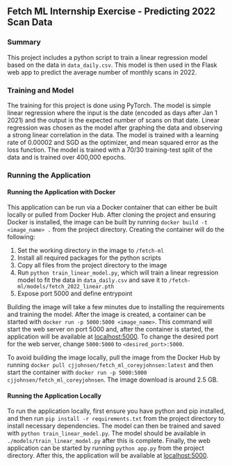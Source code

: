 ## Fetch ML Internship Exercise - Predicting 2022 Scan Data

### Summary

This project includes a python script to train a linear regression model based on the data in `data_daily.csv`. This model is then used in the Flask
web app to predict the average number of monthly scans in 2022.

### Training and Model

The training for this project is done using PyTorch. The model is simple linear regression where the input is the date (encoded as days after Jan 1 2021) and the output is the expected number of scans on that date. Linear regression was chosen as the model after graphing the data and observing a strong linear correlation in the data. The model is trained with a learning rate of 0.00002 and SGD as the optimizer, and mean squared error as the loss function. The model is trained with a 70/30 training-test split of the data and is trained over 400,000 epochs.

### Running the Application

#### Running the Application with Docker

This application can be run via a Docker container that can either be built locally or pulled from Docker Hub. After cloning the project and ensuring Docker is installed, the image can be built by running `docker build -t <image_name> .` from the project directory.
Creating the container will do the following:

1. Set the working directory in the image to `/fetch-ml`
2. Install all required packages for the python scripts
3. Copy all files from the project directory to the image
4. Run `python train_linear_model.py`, which will train a linear regression model to fit the data in `data_daily.csv` and save it to `/fetch-ml/models/fetch_2022_linear.pth`
5. Expose port 5000 and define entrypoint

Building the image will take a few minutes due to installing the requirements and training the model. After the image is created, a container can be started with `docker run -p 5000:5000 <image_name>`. This command will start the web server on port 5000 and, after the container is started, the application will be available at [localhost:5000](localhost:5000). To change the desired port for the web server, change `5000:5000` to `<desired_port>:5000`.

To avoid building the image locally, pull the image from the Docker Hub by running `docker pull cjjohnsen/fetch_ml_coreyjohnsen:latest` and then start the container with `docker run -p 5000:5000 cjjohnsen/fetch_ml_coreyjohnsen`. The image download is around 2.5 GB.

#### Running the Application Locally

To run the application locally, first ensure you have python and pip installed, and then run `pip install -r requirements.txt` from the project directory to install necessary dependencies. The model can then be trained and saved with `python train_linear_model.py`. The model should be available in `./models/train_linear_model.py` after this is complete. Finally, the web application can be started by running `python app.py` from the project directory. After this, the application will be available at [localhost:5000](localhost:5000).